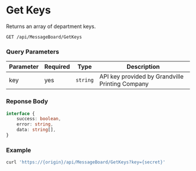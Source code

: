 # Get Keys

Returns an array of department keys.

```plaintext
GET /api/MessageBoard/GetKeys
```

### Query Parameters

| Parameter     | Required | Type                                   | Description                                        |
| ------------- | -------- | -------------------------------------- | -------------------------------------------------- |
| key           | yes      | `string`                               | API key provided by Grandville Printing Company    |

### Reponse Body

```typescript
interface {
    success: boolean,
    error: string,
    data: string[],
}
```

### Example 

```bash
curl 'https://{origin}/api/MessageBoard/GetKeys?key={secret}'
```
